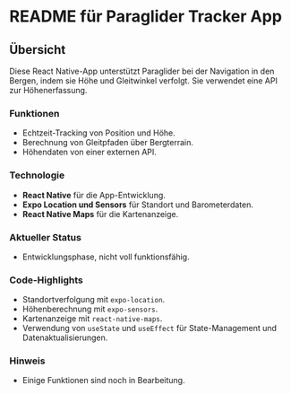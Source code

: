 # README für Paraglider Tracker App

## Übersicht
Diese React Native-App unterstützt Paraglider bei der Navigation in den Bergen, indem sie Höhe und Gleitwinkel verfolgt. Sie verwendet eine API zur Höhenerfassung.

### Funktionen
- Echtzeit-Tracking von Position und Höhe.
- Berechnung von Gleitpfaden über Bergterrain.
- Höhendaten von einer externen API.

### Technologie
- **React Native** für die App-Entwicklung.
- **Expo Location und Sensors** für Standort und Barometerdaten.
- **React Native Maps** für die Kartenanzeige.

### Aktueller Status
- Entwicklungsphase, nicht voll funktionsfähig.

### Code-Highlights
- Standortverfolgung mit `expo-location`.
- Höhenberechnung mit `expo-sensors`.
- Kartenanzeige mit `react-native-maps`.
- Verwendung von `useState` und `useEffect` für State-Management und Datenaktualisierungen.

### Hinweis
- Einige Funktionen sind noch in Bearbeitung.
